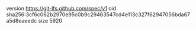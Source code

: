 version https://git-lfs.github.com/spec/v1
oid sha256:3cf6c062b2970e95c0b9c29463547cd4e113c327f62947056bda67a5d8eaeedc
size 5920
